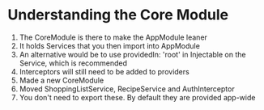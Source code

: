 # Understanding the Core Module
01. The CoreModule is there to make the AppModule leaner
02. It holds Services that you then import into AppModule
03. An alternative would be to use providedIn: 'root' in Injectable on the Service, which is recommended
04. Interceptors will still need to be added to providers
05. Made a new CoreModule
06. Moved ShoppingListService, RecipeService and AuthInterceptor
07. You don't need to export these. By default they are provided app-wide